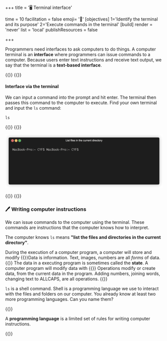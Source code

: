 +++
title = '🖥️ Terminal interface'

time = 10
facilitation = false
emoji= '🧩'
[objectives]
1='Identify the terminal and its purpose'
2='Execute commands in the terminal'
[build]
  render = 'never'
  list = 'local'
  publishResources = false

+++

Programmers need interfaces to ask computers to do things. A computer terminal is an **interface** where programmers can issue commands to a computer. Because users enter text instructions and receive text output, we say that the terminal is a **text-based interface**.

{{<tabs name="Open Your Terminal">}}
{{<tab name="LS Activity">}}

#### Interface via the terminal

We can input a command into the prompt and hit enter. The terminal then passes this command to the computer to execute. Find your own terminal and input the `ls` command:

```
ls
```

{{</tab>}}
{{<tab name="The terminal on Mac">}}

![terminal](terminal.gif "The terminal is a window on the computer, prompting users for instructions. ")

{{</tab>}}
{{</tabs>}}

### 🖊️ Writing computer instructions

We can issue commands to the computer using the terminal. These commands are instructions that the computer knows how to interpret.

The computer knows `ls` means **"list the files and directories in the current directory"**.

During the execution of a computer program, a computer will store and modify {{<tooltip title="data">}}Data is information. Text, images, numbers are all _forms_ of data.{{</tooltip>}} The data in a executing program is sometimes called the **state**. A computer program will modify data with {{<tooltip title="operations">}} Operations modify or create data, from the current data in the program. Adding numbers, joining words, changing text to ALLCAPS, are all operations.
{{</tooltip>}}

`ls` is a shell command. Shell is a programming language we use to interact with the files and folders on our computer. You already know at least two more programming languages. Can you name them?

{{<note title="Definition: programming language" type="definition">}}

A **programming language** is a limited set of rules for writing computer instructions.

{{</note>}}
